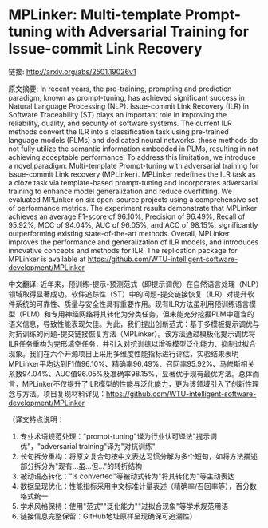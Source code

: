 # MPLinker: Multi-template Prompt-tuning with Adversarial Training for Issue-commit Link Recovery

链接: http://arxiv.org/abs/2501.19026v1

原文摘要:
In recent years, the pre-training, prompting and prediction paradigm, known
as prompt-tuning, has achieved significant success in Natural Language
Processing (NLP). Issue-commit Link Recovery (ILR) in Software Traceability
(ST) plays an important role in improving the reliability, quality, and
security of software systems. The current ILR methods convert the ILR into a
classification task using pre-trained language models (PLMs) and dedicated
neural networks. these methods do not fully utilize the semantic information
embedded in PLMs, resulting in not achieving acceptable performance. To address
this limitation, we introduce a novel paradigm: Multi-template Prompt-tuning
with adversarial training for issue-commit Link recovery (MPLinker). MPLinker
redefines the ILR task as a cloze task via template-based prompt-tuning and
incorporates adversarial training to enhance model generalization and reduce
overfitting. We evaluated MPLinker on six open-source projects using a
comprehensive set of performance metrics. The experiment results demonstrate
that MPLinker achieves an average F1-score of 96.10%, Precision of 96.49%,
Recall of 95.92%, MCC of 94.04%, AUC of 96.05%, and ACC of 98.15%,
significantly outperforming existing state-of-the-art methods. Overall,
MPLinker improves the performance and generalization of ILR models, and
introduces innovative concepts and methods for ILR. The replication package for
MPLinker is available at
https://github.com/WTU-intelligent-software-development/MPLinker

中文翻译:
近年来，预训练-提示-预测范式（即提示调优）在自然语言处理（NLP）领域取得显著成功。软件追踪性（ST）中的问题-提交链接恢复（ILR）对提升软件系统的可靠性、质量与安全性具有重要作用。现有ILR方法虽利用预训练语言模型（PLM）和专用神经网络将其转化为分类任务，但未能充分挖掘PLM中蕴含的语义信息，导致性能表现欠佳。为此，我们提出创新范式：基于多模板提示调优与对抗训练的问题-提交链接恢复方法（MPLinker）。该方法通过模板化提示调优将ILR任务重构为完形填空任务，并引入对抗训练以增强模型泛化能力、抑制过拟合现象。我们在六个开源项目上采用多维度性能指标进行评估，实验结果表明MPLinker平均达到F1值96.10%、精确率96.49%、召回率95.92%、马修斯相关系数94.04%、AUC值96.05%及准确率98.15%，显著优于现有最优方法。总体而言，MPLinker不仅提升了ILR模型的性能与泛化能力，更为该领域引入了创新性理念与方法。项目复现材料详见：https://github.com/WTU-intelligent-software-development/MPLinker

（译文特点说明：
1. 专业术语规范处理："prompt-tuning"译为行业认可译法"提示调优"，"adversarial training"译为"对抗训练"
2. 长句拆分重构：将原文复合句按中文表达习惯分解为多个短句，如将方法描述部分拆分为"现有...虽...但..."的转折结构
3. 被动语态转化："is converted"等被动式转为"将其转化为"等主动表达
4. 数据呈现优化：性能指标采用中文标准计量表述（精确率/召回率等），百分数格式统一
5. 学术风格保持：使用"范式""泛化能力""过拟合现象"等学术规范用语
6. 链接信息完整保留：GitHub地址原样呈现确保可追溯性）
